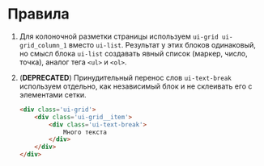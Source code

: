 <!--
rules|6
-->

# Правила

1. Для колоночной разметки страницы используем `ui-grid ui-grid_column_1` вместо `ui-list`. Результат у этих блоков одинаковый, но смысл блока `ui-list` создавать явный список (маркер, число, точка), аналог тега `<ul>` и `<ol>`.
2. (**DEPRECATED**) Принудительный перенос слов `ui-text-break` используем отдельно, как независимый блок и не склеивать его с элементами сетки.

    ``` html
    <div class='ui-grid'>
        <div class='ui-grid__item'>
            <div class='ui-text-break'>
                Много текста
            </div>
        </div>
    </div>
    ```
